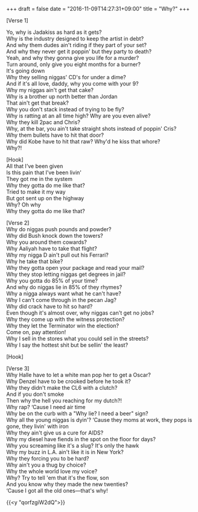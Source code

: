+++
draft = false
date = "2016-11-09T14:27:31+09:00"
title = "Why?"
+++
            
[Verse 1]  

Yo, why is Jadakiss as hard as it gets?  
Why is the industry designed to keep the artist in debt?  
And why them dudes ain't riding if they part of your set?  
And why they never get it poppin' but they party to death?  
Yeah, and why they gonna give you life for a murder?  
Turn around, only give you eight months for a burner?  
It's going down  
Why they selling niggas' CD's for under a dime?  
And if it's all love, daddy, why you come with your 9?  
Why my niggas ain't get that cake?  
Why is a brother up north better than Jordan  
That ain't get that break?  
Why you don't stack instead of trying to be fly?  
Why is ratting at an all time high? Why are you even alive?  
Why they kill 2pac and Chris?  
Why, at the bar, you ain't take straight shots instead of poppin' Cris?  
Why them bullets have to hit that door?  
Why did Kobe have to hit that raw? Why'd he kiss that whore?  
Why?!  
  
[Hook]  
All that I’ve been given  
Is this pain that I’ve been livin'  
They got me in the system  
Why they gotta do me like that?  
Tried to make it my way  
But got sent up on the highway  
Why? Oh why  
Why they gotta do me like that?  
  
[Verse 2]  
Why do niggas push pounds and powder?  
Why did Bush knock down the towers?  
Why you around them cowards?  
Why Aaliyah have to take that flight?  
Why my nigga D ain't pull out his Ferrari?  
Why he take that bike?  
Why they gotta open your package and read your mail?  
Why they stop letting niggas get degrees in jail?  
Why you gotta do 85% of your time?  
And why do niggas lie in 85% of they rhymes?  
Why a nigga always want what he can't have?  
Why I can't come through in the pecan Jag?  
Why did crack have to hit so hard?  
Even though it's almost over, why niggas can't get no jobs?  
Why they come up with the witness protection?  
Why they let the Terminator win the election?  
Come on, pay attention!  
Why I sell in the stores what you could sell in the streets?  
Why I say the hottest shit but be sellin' the least?  
  
[Hook]  
  
[Verse 3]  
Why Halle have to let a white man pop her to get a Oscar?  
Why Denzel have to be crooked before he took it?  
Why they didn't make the CL6 with a clutch?  
And if you don't smoke  
Then why the hell you reaching for my dutch?!  
Why rap? ‘Cause I need air time  
Why be on the curb with a "Why lie? I need a beer" sign?  
Why all the young niggas is dyin'? ‘Cause they moms at work, they pops is gone, they livin' with iron  
Why they ain't give us a cure for AIDS?  
Why my diesel have fiends in the spot on the floor for days?  
Why you screaming like it's a slug? It's only the hawk  
Why my buzz in L.A. ain't like it is in New York?  
Why they forcing you to be hard?  
Why ain't you a thug by choice?  
Why the whole world love my voice?  
Why? Try to tell 'em that it's the flow, son  
And you know why they made the new twenties?  
‘Cause I got all the old ones—that's why!  

{{<y "qorfzgiW2dQ">}}
